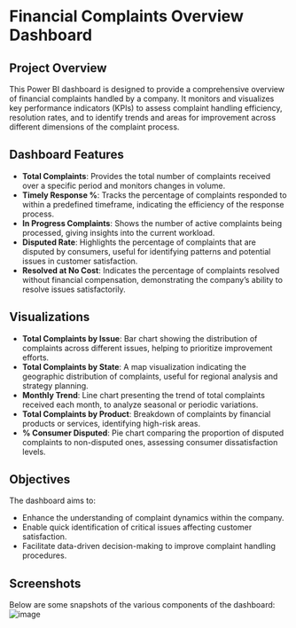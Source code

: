 # Financial Complaints Overview Dashboard

## Project Overview
This Power BI dashboard is designed to provide a comprehensive overview of financial complaints handled by a company. It monitors and visualizes key performance indicators (KPIs) to assess complaint handling efficiency, resolution rates, and to identify trends and areas for improvement across different dimensions of the complaint process.

## Dashboard Features
- **Total Complaints**: Provides the total number of complaints received over a specific period and monitors changes in volume.
- **Timely Response %**: Tracks the percentage of complaints responded to within a predefined timeframe, indicating the efficiency of the response process.
- **In Progress Complaints**: Shows the number of active complaints being processed, giving insights into the current workload.
- **Disputed Rate**: Highlights the percentage of complaints that are disputed by consumers, useful for identifying patterns and potential issues in customer satisfaction.
- **Resolved at No Cost**: Indicates the percentage of complaints resolved without financial compensation, demonstrating the company’s ability to resolve issues satisfactorily.

## Visualizations
- **Total Complaints by Issue**: Bar chart showing the distribution of complaints across different issues, helping to prioritize improvement efforts.
- **Total Complaints by State**: A map visualization indicating the geographic distribution of complaints, useful for regional analysis and strategy planning.
- **Monthly Trend**: Line chart presenting the trend of total complaints received each month, to analyze seasonal or periodic variations.
- **Total Complaints by Product**: Breakdown of complaints by financial products or services, identifying high-risk areas.
- **% Consumer Disputed**: Pie chart comparing the proportion of disputed complaints to non-disputed ones, assessing consumer dissatisfaction levels.

## Objectives
The dashboard aims to:
- Enhance the understanding of complaint dynamics within the company.
- Enable quick identification of critical issues affecting customer satisfaction.
- Facilitate data-driven decision-making to improve complaint handling procedures.

## Screenshots
Below are some snapshots of the various components of the dashboard:
![image](https://github.com/ayushshah17/Ayush_DataAnalytics/assets/68246527/6ab32ba5-586c-4139-ab02-b8ddc7988fa4)


